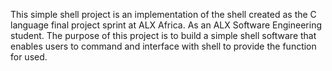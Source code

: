 This simple shell project is an implementation of the shell created as the C language  final project  sprint at ALX Africa. As an ALX Software Engineering student. The purpose of this project is to build a simple shell software that enables users to command and interface with shell to provide the function for used. 


